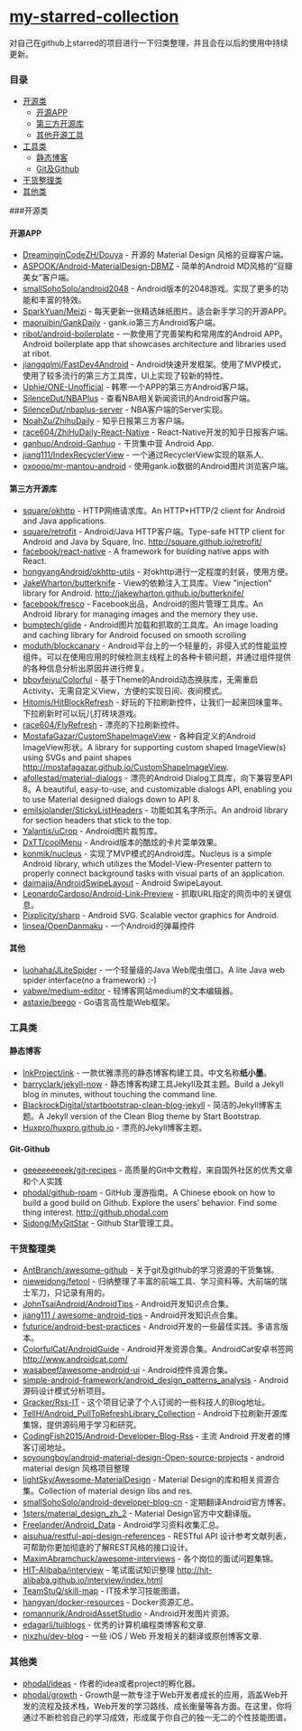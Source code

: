# [my-starred-collection](https://github.com/coreycao/my-starred-collection)
对自己在github上starred的项目进行一下归类整理，并且会在以后的使用中持续更新。

###  目录
- [开源类](#开源类)
    - [开源APP](#开源app)
    - [第三方开源库](#第三方开源库)
    - [其他开源工具](#其他)
- [工具类](#工具类)
    - [静态博客](#静态博客)
    - [Git及Github](#git-github)
- [干货整理类](#干货整理类)
- [其他类](#其他类)

###开源类

#### 开源APP
* [DreaminginCodeZH/Douya](https://github.com/DreaminginCodeZH/Douya) - 开源的 Material Design 风格的豆瓣客户端。
* [ASPOOK/Android-MaterialDesign-DBMZ](https://github.com/ASPOOK/Android-MaterialDesign-DBMZ) - 简单的Android MD风格的“豆瓣美女”客户端。
* [smallSohoSolo/android2048](https://github.com/smallSohoSolo/android2048) - Android版本的2048游戏。实现了更多的功能和丰富的特效。
* [SparkYuan/Meizi](https://github.com/SparkYuan/Meizi) - 每天更新一张精选妹纸图片。适合新手学习的开源APP。
* [maoruibin/GankDaily](https://github.com/maoruibin/GankDaily) - gank.io第三方Android客户端。
* [ribot/android-boilerplate](https://github.com/ribot/android-boilerplate) - 一款使用了完善架构和常用库的Android APP。Android boilerplate app that showcases architecture and libraries used at ribot.
* [jiangqqlmj/FastDev4Android](https://github.com/jiangqqlmj/FastDev4Android) - Android快速开发框架。使用了MVP模式，使用了较多流行的第三方工具库，UI上实现了较新的特性。
* [Uphie/ONE-Unofficial](https://github.com/Uphie/ONE-Unofficial) - 韩寒·一个APP的第三方Android客户端。
* [SilenceDut/NBAPlus](https://github.com/SilenceDut/NBAPlus) - 查看NBA相关新闻资讯的Android客户端。
* [SilenceDut/nbaplus-server](https://github.com/SilenceDut/nbaplus-server) - NBA客户端的Server实现。
* [NoahZu/ZhihuDaily](https://github.com/NoahZu/ZhihuDaily) - 知乎日报第三方客户端。
* [race604/ZhiHuDaily-React-Native](https://github.com/race604/ZhiHuDaily-React-Native) - React-Native开发的知乎日报客户端。
* [ganhuo/Android-Ganhuo](https://github.com/ganhuo/Android-Ganhuo) - 干货集中营 Android App.
* [jiang111/IndexRecyclerView](https://github.com/jiang111/IndexRecyclerView) - 一个通过RecyclerView实现的联系人.
* [oxoooo/mr-mantou-android](https://github.com/oxoooo/mr-mantou-android) - 使用gank.io数据的Android图片浏览客户端。

#### 第三方开源库
* [square/okhttp](https://github.com/square/okhttp) - HTTP网络请求库。An HTTP+HTTP/2 client for Android and Java applications.
* [square/retrofit](https://github.com/square/retrofit) - Android/Java HTTP客户端。Type-safe HTTP client for Android and Java by Square, Inc. http://square.github.io/retrofit/
* [facebook/react-native](https://github.com/facebook/react-native) - A framework for building native apps with React.
* [hongyangAndroid/okhttp-utils](https://github.com/hongyangAndroid/okhttp-utils) - 对okhttp进行一定程度的封装，使用方便。
* [JakeWharton/butterknife](https://github.com/JakeWharton/butterknife) - View的依赖注入工具库。View "injection" library for Android. http://jakewharton.github.io/butterknife/
* [facebook/fresco](https://github.com/facebook/fresco) - Facebook出品，Android的图片管理工具库。An Android library for managing images and the memory they use.
* [bumptech/glide](https://github.com/bumptech/glide) - Android图片加载和抓取的工具库。An image loading and caching library for Android focused on smooth scrolling
* [moduth/blockcanary](https://github.com/moduth/blockcanary) - Android平台上的一个轻量的，非侵入式的性能监控组件。可以在使用应用的时候检测主线程上的各种卡顿问题，并通过组件提供的各种信息分析出原因并进行修复。
* [bboyfeiyu/Colorful](https://github.com/bboyfeiyu/Colorful) - 基于Theme的Android动态换肤库，无需重启Activity、无需自定义View，方便的实现日间、夜间模式。
* [Hitomis/HitBlockRefresh](https://github.com/Hitomis/HitBlockRefresh) - 好玩的下拉刷新控件，让我们一起来回味童年。下拉刷新时可以玩儿打砖块游戏。
* [race604/FlyRefresh](https://github.com/race604/FlyRefresh) - 漂亮的下拉刷新控件。
* [MostafaGazar/CustomShapeImageView](https://github.com/MostafaGazar/CustomShapeImageView) - 各种自定义的Android ImageView形状。A library for supporting custom shaped ImageView(s) using SVGs and paint shapes http://mostafagazar.github.io/CustomShapeImageView.
* [afollestad/material-dialogs](https://github.com/afollestad/material-dialogs) - 漂亮的Android Dialog工具库，向下兼容至API 8。A beautiful, easy-to-use, and customizable dialogs API, enabling you to use Material designed dialogs down to API 8.
* [emilsjolander/StickyListHeaders](https://github.com/emilsjolander/StickyListHeaders) - 功能如其名字所示。An android library for section headers that stick to the top.
* [Yalantis/uCrop](https://github.com/Yalantis/uCrop) - Android图片裁剪库。
* [DxTT/coolMenu](https://github.com/DxTT/coolMenu) - Android版本的酷炫的卡片菜单效果。
* [konmik/nucleus](https://github.com/konmik/nucleus) - 实现了MVP模式的Android库。Nucleus is a simple Android library, which utilizes the Model-View-Presenter pattern to properly connect background tasks with visual parts of an application.
* [daimajia/AndroidSwipeLayout](https://github.com/daimajia/AndroidSwipeLayout) - Android SwipeLayout.
* [LeonardoCardoso/Android-Link-Preview](https://github.com/LeonardoCardoso/Android-Link-Preview) -  抓取URL指定的网页中的关键信息。
* [Pixplicity/sharp](https://github.com/Pixplicity/sharp) - Android SVG. Scalable vector graphics for Android.
* [linsea/OpenDanmaku](https://github.com/linsea/OpenDanmaku) - 一个Android的弹幕控件

#### 其他
* [luohaha/JLiteSpider](https://github.com/luohaha/JLiteSpider) - 一个轻量级的Java Web爬虫借口。A lite Java web spider interface(no a framework) :-)
* [yabwe/medium-editor](https://github.com/yabwe/medium-editor) - 轻博客网站medium的文本编辑器。
* [astaxie/beego](https://github.com/astaxie/beego) - Go语言高性能Web框架。

### 工具类

#### 静态博客
* [InkProject/ink](https://github.com/InkProject/ink) - 一款优雅漂亮的静态博客构建工具。中文名称**纸小墨**。
* [barryclark/jekyll-now](https://github.com/barryclark/jekyll-now) - 静态博客构建工具Jekyll及其主题。Build a Jekyll blog in minutes, without touching the command line.
* [BlackrockDigital/startbootstrap-clean-blog-jekyll](https://github.com/BlackrockDigital/startbootstrap-clean-blog-jekyll) - 简洁的Jekyll博客主题。A Jekyll version of the Clean Blog theme by Start Bootstrap.
* [Huxpro/huxpro.github.io](https://github.com/Huxpro/huxpro.github.io) - 漂亮的Jekyll博客主题。

#### Git-Github
* [geeeeeeeeek/git-recipes](https://github.com/geeeeeeeeek/git-recipes) - 高质量的Git中文教程，来自国外社区的优秀文章和个人实践
* [phodal/github-roam](https://github.com/phodal/github-roam) - GitHub 漫游指南。A Chinese ebook on how to build a good build on Github. Explore the users' behavior. Find some thing interest. http://github.phodal.com
* [Sidong/MyGitStar](https://github.com/Sidong/MyGitStar) - Github Star管理工具。

### 干货整理类
* [AntBranch/awesome-github](https://github.com/AntBranch/awesome-github) - 关于git及github的学习资源的干货集锦。
* [nieweidong/fetool](https://github.com/nieweidong/fetool) - 归纳整理了丰富的前端工具、学习资料等。大前端的瑞士军刀，只记录有用的。
* [JohnTsaiAndroid/AndroidTips](https://github.com/JohnTsaiAndroid/AndroidTips) - Android开发知识点合集。
* [jiang111 / awesome-android-tips](https://github.com/jiang111/awesome-android-tips) - Android开发知识点合集。
* [futurice/android-best-practices](https://github.com/futurice/android-best-practices#dimensxml) - Android开发的一些最佳实践。多语言版本。
* [ColorfulCat/AndroidGuide](https://github.com/ColorfulCat/AndroidGuide) - Android开发资源合集。AndroidCat安卓书签网 http://www.androidcat.com/
* [wasabeef/awesome-android-ui](https://github.com/wasabeef/awesome-android-ui) - Android控件资源合集。
* [simple-android-framework/android_design_patterns_analysis](https://github.com/simple-android-framework/android_design_patterns_analysis) - Android源码设计模式分析项目。
* [Gracker/Rss-IT](https://github.com/Gracker/Rss-IT) - 这个项目记录了个人订阅的一些科技人的Blog地址。
* [TellH/Android_PullToRefreshLibrary_Collection](https://github.com/TellH/Android_PullToRefreshLibrary_Collection) - Android下拉刷新开源库集锦，提供源码用于学习和研究。
* [CodingFish2015/Android-Developer-Blog-Rss](https://github.com/CodingFish2015/Android-Developer-Blog-Rss) - 主流 Android 开发者的博客订阅地址。
* [soyoungboy/android-material-design-Open-source-projects](https://github.com/soyoungboy/android-material-design-Open-source-projects) - android material design 风格项目整理
* [lightSky/Awesome-MaterialDesign](https://github.com/lightSky/Awesome-MaterialDesign) - Material Design的库和相关资源合集。Collection of material design libs and res.
* [smallSohoSolo/android-developer-blog-cn](https://github.com/smallSohoSolo/android-developer-blog-cn) - 定期翻译Android官方博客。
* [1sters/material_design_zh_2](https://github.com/1sters/material_design_zh_2) - Material Design官方中文翻译版。
* [Freelander/Android_Data](https://github.com/Freelander/Android_Data) - Android学习资料收集汇总。
* [aisuhua/restful-api-design-references](https://github.com/aisuhua/restful-api-design-references) - RESTful API 设计参考文献列表，可帮助你更加彻底的了解REST风格的接口设计。
* [MaximAbramchuck/awesome-interviews](https://github.com/MaximAbramchuck/awesome-interviews#android) - 各个岗位的面试问题集锦。
* [HIT-Alibaba/interview](https://github.com/HIT-Alibaba/interview) - 笔试面试知识整理 http://hit-alibaba.github.io/interview/index.html
* [TeamStuQ/skill-map](https://github.com/TeamStuQ/skill-map) - IT技术学习技能图谱。
* [hangyan/docker-resources](https://github.com/hangyan/docker-resources) - Docker资源汇总。
* [romannurik/AndroidAssetStudio](https://github.com/romannurik/AndroidAssetStudio) - Android开发图片资源。
* [edagarli/tuiblogs](https://github.com/edagarli/tuiblogs) - 优秀的计算机编程类博客和文章.
* [nixzhu/dev-blog](https://github.com/nixzhu/dev-blog) - 一些 iOS / Web 开发相关的翻译或原创博客文章.

### 其他类
* [phodal/ideas](https://github.com/phodal/ideas) - 作者的idea或者project的孵化器。
* [phodal/growth](https://github.com/phodal/growth) - Growth是一款专注于Web开发者成长的应用，涵盖Web开发的流程及技术栈，Web开发的学习路线、成长衡量等各方面。在这里，你将通过不断检验自己的学习成效，形成属于你自己的独一无二的个性技能图谱。
